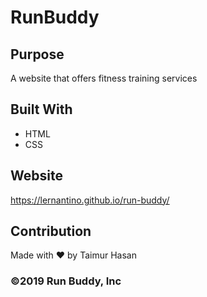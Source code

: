 # RunBuddy

## Purpose
A website that offers fitness training services

## Built With
* HTML
* CSS

## Website
https://lernantino.github.io/run-buddy/

## Contribution
Made with ❤️ by Taimur Hasan

### ©️2019 Run Buddy, Inc
